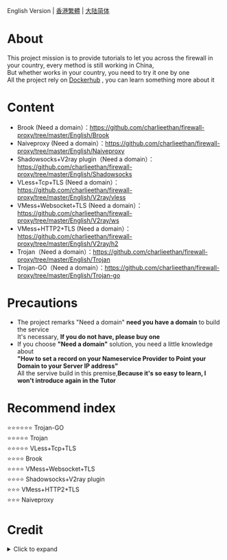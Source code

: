 English Version | [香港繁體](https://github.com/charlieethan/firewall-proxy/tree/master/CN-HK) | [大陆简体](https://github.com/charlieethan/firewall-proxy/tree/master/CN)
# About
This project mission is to provide tutorials to let you across the firewall in your country, every method is still working in China,   
But whether works in your country, you need to try it one by one     
All the project rely on [Dockerhub](https://hub.docker.com/) , you can learn something more about it    
# Content
- Brook (Need a domain）：https://github.com/charlieethan/firewall-proxy/tree/master/English/Brook    	
- Naiveproxy (Need a domain）：https://github.com/charlieethan/firewall-proxy/tree/master/English/Naiveproxy			
- Shadowsocks+V2ray plugin（Need a domain）：
https://github.com/charlieethan/firewall-proxy/tree/master/English/Shadowsocks    	
- VLess+Tcp+TLS (Need a domain）：   
https://github.com/charlieethan/firewall-proxy/tree/master/English/V2ray/vless  		
- VMess+Websocket+TLS (Need a domain）：   
https://github.com/charlieethan/firewall-proxy/tree/master/English/V2ray/ws         
- VMess+HTTP2+TLS (Need a domain）：https://github.com/charlieethan/firewall-proxy/tree/master/English/V2ray/h2         
- Trojan（Need a domain）：https://github.com/charlieethan/firewall-proxy/tree/master/English/Trojan   
- Trojan-GO（Need a domain）：https://github.com/charlieethan/firewall-proxy/tree/master/English/Trojan-go   
# Precautions
- The project remarks "Need a domain" **need you have a domain** to build the service   
 It's necessary, **If you do not have, please buy one**    
- If you choose **"Need a domain"** solution, you need a little knowledge about     
**"How to set a record on your Nameservice Provider to Point your Domain to your Server IP address"**   
All the servive build in this premise,**Because it's so easy to learn, I won't introduce again in the Tutor** 
# Recommend index 
⭐⭐⭐⭐⭐⭐ Trojan-GO       
⭐⭐⭐⭐⭐ Trojan         
⭐⭐⭐⭐⭐ VLess+Tcp+TLS  			    
⭐⭐⭐⭐ Brook    
⭐⭐⭐⭐ VMess+Websocket+TLS     
⭐⭐⭐⭐ Shadowsocks+V2ray plugin    
⭐⭐⭐ VMess+HTTP2+TLS   
⭐⭐⭐ Naiveproxy		   
# Credit     
<details>
<summary>Click to expand </summary>

- [@teddysun](https://hub.docker.com/u/teddysun)    
- [Shadowsocks-libev](https://github.com/shadowsocks/shadowsocks-libev)      
- [Brook](https://github.com/txthinking/brook)					
- [Naiveproxy](https://github.com/klzgrad/naiveproxy)		
- [V2ray(V2fly)](https://github.com/v2fly/v2ray-core)         
- [Trojan](https://github.com/trojan-gfw/trojan)       
- [Trojan-GO](https://github.com/p4gefau1t/trojan-go)              
- [across](https://github.com/teddysun/across)     
- [Trojan-Qt5](https://github.com/Trojan-Qt5/Trojan-Qt5)     
- [v2rayN](https://github.com/2dust/v2rayN)      
- [v2rayNG](https://github.com/2dust/v2rayNG)     
- [shadowsocks-android](https://github.com/shadowsocks/shadowsocks-android)     
- [shadowsocks-windows](https://github.com/shadowsocks/shadowsocks-windows)      
</details>
